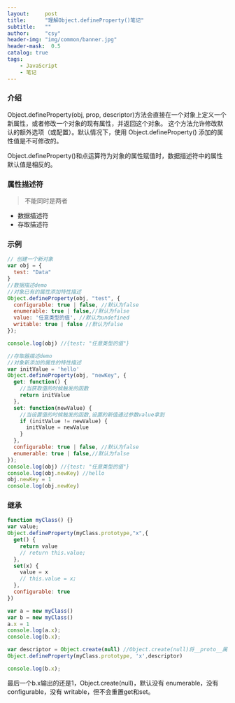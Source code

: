 ```yaml
---
layout:     post
title:      "理解Object.defineProperty()笔记"
subtitle:   ""
author:     "csy"
header-img: "img/common/banner.jpg"
header-mask:  0.5
catalog: true
tags:
    - JavaScript
    - 笔记
---
```


### 介绍
Object.defineProperty(obj, prop, descriptor)方法会直接在一个对象上定义一个新属性，或者修改一个对象的现有属性，并返回这个对象。
这个方法允许修改默认的额外选项（或配置）。默认情况下，使用 Object.defineProperty() 添加的属性值是不可修改的。

Object.defineProperty()和点运算符为对象的属性赋值时，数据描述符中的属性默认值是相反的。

### 属性描述符
> 不能同时是两者

- 数据描述符
- 存取描述符

### 示例

```js
// 创建一个新对象
var obj = {
  test: "Data"
}
//数据描述demo
//对象已有的属性添加特性描述
Object.defineProperty(obj, "test", {
  configurable: true | false, //默认为false
  enumerable: true | false,//默认为false
  value: '任意类型的值', //默认为undefined
  writable: true | false //默认为false
});

console.log(obj) //{test: "任意类型的值"}

//存取器描述demo
//对象新添加的属性的特性描述
var initValue = 'hello'
Object.defineProperty(obj, "newKey", {
  get: function() {
    //当获取值的时候触发的函数
    return initValue
  },
  set: function(newValue) {
    //当设置值的时候触发的函数,设置的新值通过参数value拿到
    if (initValue != newValue) {
      initValue = newValue
    }
  },
  configurable: true | false, //默认为false
  enumerable: true | false,//默认为false
});
console.log(obj) //{test: "任意类型的值"}
console.log(obj.newKey) //hello
obj.newKey = 1
console.log(obj.newKey)
```

### 继承

```js
function myClass() {}
var value;
Object.defineProperty(myClass.prototype,"x",{
  get() {
    return value
    // return this.value;
  },
  set(x) {
    value = x
    // this.value = x;
  },
  configurable: true
})

var a = new myClass()
var b = new myClass()
a.x = 1
console.log(a.x);
console.log(b.x);

var descriptor = Object.create(null) //Object.create(null)将__proto__属性指向null
Object.defineProperty(myClass.prototype, 'x',descriptor)

console.log(b.x);

```
最后一个b.x输出的还是1，Object.create(null)，默认没有 enumerable，没有 configurable，没有 writable，但不会重置get和set。
